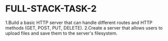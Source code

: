 # FULL-STACK-TASK-2
1.Build a basic HTTP server that can handle different routes and HTTP methods (GET, POST, PUT, DELETE).  2.Create a server that allows users to upload files and save them to the server's filesystem.
